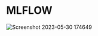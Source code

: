 # MLFLOW

![Screenshot 2023-05-30 174649](https://github.com/SiddharthTyagi119/MLFLOW/assets/52122171/1c829545-10f1-4d72-9910-d82f56591b92)


